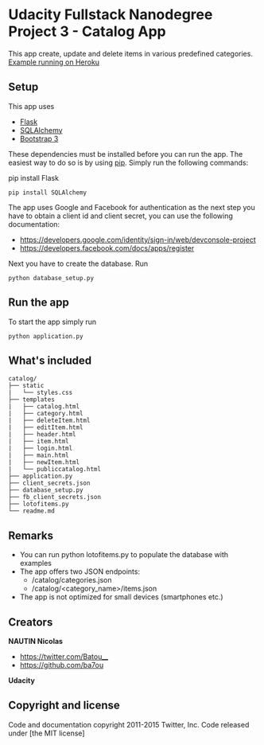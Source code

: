 # Udacity Fullstack Nanodegree Project 3 - Catalog App

This app create, update and delete items in various predefined categories.
[Example running on Heroku](http://simple-catalog-app.herokuapp.com/catalog/)

## Setup

This app uses

- [Flask](http://flask.pocoo.org)
- [SQLAlchemy](http://www.sqlalchemy.org)
- [Bootstrap 3](http://getbootstrap.com/)

These dependencies must be installed before you can run the app. The easiest way to do so is by using [pip](https://pypi.python.org/pypi/pip). Simply run the following commands:

  pip install Flask

	pip install SQLAlchemy

The app uses Google and Facebook for authentication as the next step you have to obtain a client id and client secret, you can use the following documentation:
- https://developers.google.com/identity/sign-in/web/devconsole-project
- https://developers.facebook.com/docs/apps/register



Next you have to create the database. Run

	python database_setup.py

## Run the app

To start the app simply run

	python application.py

## What's included
```
catalog/
├── static
|   └── styles.css
├── templates
|   ├── catalog.html
|   ├── category.html
|   ├── deleteItem.html
|   ├── editItem.html
|   ├── header.html
|   ├── item.html
|   ├── login.html
|   ├── main.html
|   ├── newItem.html
|   └── publiccatalog.html
├── application.py
├── client_secrets.json
├── database_setup.py
├── fb_client_secrets.json
├── lotofitems.py
└── readme.md
```

## Remarks
- You can run python lotofitems.py to populate the database with examples
- The app offers two JSON endpoints:
	- /catalog/categories.json
	- /catalog/<category_name>/items.json
- The app is not optimized for small devices (smartphones etc.)

## Creators

**NAUTIN Nicolas**

- <https://twitter.com/Batou__>
- <https://github.com/ba7ou>

**Udacity**


## Copyright and license

Code and documentation copyright 2011-2015 Twitter, Inc. Code released under [the MIT license]
